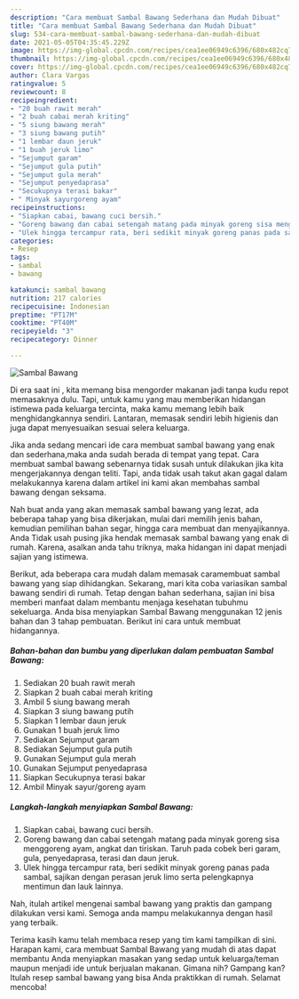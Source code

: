 ```yaml
---
description: "Cara membuat Sambal Bawang Sederhana dan Mudah Dibuat"
title: "Cara membuat Sambal Bawang Sederhana dan Mudah Dibuat"
slug: 534-cara-membuat-sambal-bawang-sederhana-dan-mudah-dibuat
date: 2021-05-05T04:35:45.229Z
image: https://img-global.cpcdn.com/recipes/cea1ee06949c6396/680x482cq70/sambal-bawang-foto-resep-utama.jpg
thumbnail: https://img-global.cpcdn.com/recipes/cea1ee06949c6396/680x482cq70/sambal-bawang-foto-resep-utama.jpg
cover: https://img-global.cpcdn.com/recipes/cea1ee06949c6396/680x482cq70/sambal-bawang-foto-resep-utama.jpg
author: Clara Vargas
ratingvalue: 5
reviewcount: 8
recipeingredient:
- "20 buah rawit merah"
- "2 buah cabai merah kriting"
- "5 siung bawang merah"
- "3 siung bawang putih"
- "1 lembar daun jeruk"
- "1 buah jeruk limo"
- "Sejumput garam"
- "Sejumput gula putih"
- "Sejumput gula merah"
- "Sejumput penyedaprasa"
- "Secukupnya terasi bakar"
- " Minyak sayurgoreng ayam"
recipeinstructions:
- "Siapkan cabai, bawang cuci bersih."
- "Goreng bawang dan cabai setengah matang pada minyak goreng sisa menggoreng ayam, angkat dan tiriskan. Taruh pada cobek beri garam, gula, penyedaprasa, terasi dan daun jeruk."
- "Ulek hingga tercampur rata, beri sedikit minyak goreng panas pada sambal, sajikan dengan perasan jeruk limo serta pelengkapnya mentimun dan lauk lainnya."
categories:
- Resep
tags:
- sambal
- bawang

katakunci: sambal bawang 
nutrition: 217 calories
recipecuisine: Indonesian
preptime: "PT17M"
cooktime: "PT40M"
recipeyield: "3"
recipecategory: Dinner

---
```



![Sambal Bawang](https://img-global.cpcdn.com/recipes/cea1ee06949c6396/680x482cq70/sambal-bawang-foto-resep-utama.jpg)

Di era  saat ini , kita memang bisa mengorder makanan jadi tanpa kudu repot memasaknya dulu. Tapi, untuk kamu yang mau memberikan hidangan istimewa pada keluarga tercinta, maka kamu memang lebih baik menghidangkannya sendiri. Lantaran, memasak sendiri lebih higienis dan juga dapat menyesuaikan sesuai selera keluarga.

Jika anda sedang mencari ide cara membuat sambal bawang yang enak dan sederhana,maka anda sudah berada di tempat yang tepat. Cara membuat sambal bawang  sebenarnya tidak susah untuk dilakukan jika kita mengerjakannya dengan teliti. Tapi, anda tidak usah takut akan gagal dalam melakukannya 
karena dalam artikel ini kami akan membahas sambal bawang dengan seksama.  



Nah buat anda yang akan memasak sambal bawang yang lezat, ada beberapa tahap yang bisa dikerjakan, mulai dari memilih jenis bahan, kemudian pemilihan bahan segar, hingga cara membuat dan menyajikannya. Anda Tidak usah pusing jika hendak memasak sambal bawang yang enak di rumah. Karena, asalkan anda  tahu triknya, maka hidangan ini dapat menjadi sajian yang istimewa.

Berikut, ada beberapa cara mudah dalam memasak caramembuat sambal bawang yang siap dihidangkan. Sekarang, mari kita coba variasikan sambal bawang sendiri di rumah. Tetap dengan bahan sederhana, sajian ini bisa memberi manfaat dalam membantu menjaga kesehatan tubuhmu sekeluarga. Anda bisa menyiapkan Sambal Bawang menggunakan 12 jenis bahan dan 3 tahap pembuatan. Berikut ini cara untuk membuat hidangannya.

<!--inarticleads1-->

##### Bahan-bahan dan bumbu yang diperlukan dalam pembuatan Sambal Bawang:

1. Sediakan 20 buah rawit merah
1. Siapkan 2 buah cabai merah kriting
1. Ambil 5 siung bawang merah
1. Siapkan 3 siung bawang putih
1. Siapkan 1 lembar daun jeruk
1. Gunakan 1 buah jeruk limo
1. Sediakan Sejumput garam
1. Sediakan Sejumput gula putih
1. Gunakan Sejumput gula merah
1. Gunakan Sejumput penyedaprasa
1. Siapkan Secukupnya terasi bakar
1. Ambil  Minyak sayur/goreng ayam




<!--inarticleads2-->

##### Langkah-langkah menyiapkan Sambal Bawang:

1. Siapkan cabai, bawang cuci bersih.
1. Goreng bawang dan cabai setengah matang pada minyak goreng sisa menggoreng ayam, angkat dan tiriskan. Taruh pada cobek beri garam, gula, penyedaprasa, terasi dan daun jeruk.
1. Ulek hingga tercampur rata, beri sedikit minyak goreng panas pada sambal, sajikan dengan perasan jeruk limo serta pelengkapnya mentimun dan lauk lainnya.




Nah, itulah artikel mengenai  sambal bawang  yang praktis dan gampang dilakukan versi kami. Semoga anda mampu melakukannya dengan hasil yang terbaik. 

Terima kasih kamu telah membaca resep yang tim kami tampilkan di sini. Harapan kami, cara membuat  Sambal Bawang yang mudah di atas dapat membantu Anda menyiapkan masakan yang sedap untuk keluarga/teman maupun menjadi ide untuk berjualan makanan. Gimana nih? Gampang kan? Itulah resep sambal bawang yang bisa Anda praktikkan di rumah. Selamat mencoba!

